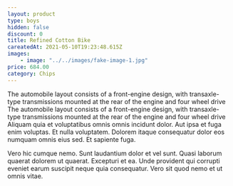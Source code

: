 ```yaml
---
layout: product
type: boys
hidden: false
discount: 0
title: Refined Cotton Bike
careatedAt: 2021-05-10T19:23:48.615Z
images:
    - image: "../../images/fake-image-1.jpg"
price: 684.00
category: Chips
---
```

The automobile layout consists of a front-engine design, with transaxle-type transmissions mounted at the rear of the engine and four wheel drive
The automobile layout consists of a front-engine design, with transaxle-type transmissions mounted at the rear of the engine and four wheel drive
Aliquam quia et voluptatibus omnis omnis incidunt dolor. Aut ipsa et fuga enim voluptas. Et nulla voluptatem. Dolorem itaque consequatur dolor eos numquam omnis eius sed. Et sapiente fuga.
 Vero hic cumque nemo. Sunt laudantium dolor et vel sunt. Quasi laborum quaerat dolorem ut quaerat. Excepturi et ea. Unde provident qui corrupti eveniet earum suscipit neque quia consequatur. Vero sit quod nemo et ut omnis vitae.
